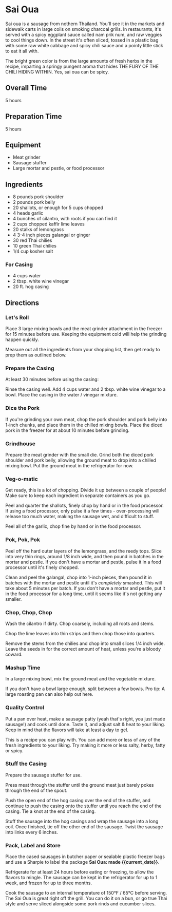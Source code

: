 # Sai Oua

Sai oua is a sausage from nothern Thailand. You'll see it in the markets and sidewalk carts in large coils on smoking charcoal grills. In restaurants, it's served with a spicy eggplant sauce called nam prik num, and raw veggies to cool things down. In the street it's often sliced, tossed in a plastic bag with some raw white cabbage and spicy chili sauce and a pointy little stick to eat it all with.

The bright green color is from the large amounts of fresh herbs in the recipe, imparting a springy pungent aroma that hides THE FURY OF THE CHILI HIDING WITHIN. Yes, sai oua can be spicy.

## Overall Time

5 hours

## Preparation Time

5 hours

## Equipment

* Meat grinder
* Sausage stuffer
* Large mortar and pestle, or food processor

## Ingredients

* 8 pounds pork shoulder
* 2 pounds pork belly
* 20 shallots, or enough for 5 cups chopped
* 4 heads garlic
* 4 bunches of cilantro, with roots if you can find it
* 2 cups chopped kaffir lime leaves
* 20 stalks of lemongrass
* 4 3-4 inch pieces galangal or ginger
* 30 red Thai chilies
* 10 green Thai chilies
* 1/4 cup kosher salt

### For Casing

* 4 cups water
* 2 tbsp. white wine vinegar
* 20 ft. hog casing

## Directions

### Let's Roll 

Place 3 large mixing bowls and the meat grinder attachment in the freezer for 15 minutes before use. Keeping the equipment cold will help the grinding happen quickly.

Measure out all the ingredients from your shopping list, then get ready to prep them as outlined below.

### Prepare the Casing

At least 30 minutes before using the casing:

Rinse the casing well. Add 4 cups water and 2 tbsp. white wine vinegar to a bowl. Place the casing in the water / vinegar mixture.

### Dice the Pork

If you're grinding your own meat, chop the pork shoulder and pork belly into 1-inch chunks, and place them in the chilled mixing bowls. Place the diced pork in the freezer for at about 10 minutes before grinding.

### Grindhouse

Prepare the meat grinder with the small die. Grind both the diced pork shoulder and pork belly, allowing the ground meat to drop into a chilled mixing bowl. Put the ground meat in the refrigerator for now.

### Veg-o-matic

Get ready, this is a lot of chopping. Divide it up between a couple of people! Make sure to keep each ingredient in separate containers as you go.

Peel and quarter the shallots, finely chop by hand or in the food processor. If using a food processor, only pulse it a few times - over-processing will release too much water, making the sausage wet, and difficult to stuff.

Peel all of the garlic, chop fine by hand or in the food processor.

### Pok, Pok, Pok

Peel off the hard outer layers of the lemongrass, and the reedy tops. Slice into very thin rings, around 1/8 inch wide, and then pound in batches in the mortar and pestle. If you don't have a mortar and pestle, pulse it in a food processor until it's finely chopped.

Clean and peel the galangal, chop into 1-inch pieces, then pound it in batches with the mortar and pestle until it's *completely* smashed. This will take about 5 minutes per batch. If you don't have a mortar and pestle, put it in the food processor for a long time, until it seems like it's not getting any smaller.

### Chop, Chop, Chop

Wash the cilantro if dirty. Chop coarsely, including all roots and stems.

Chop the lime leaves into thin strips and then chop those into quarters.

Remove the stems from the chilies and chop into small slices 1/4 inch wide. Leave the seeds in for the correct amount of heat, unless you're a bloody coward.

### Mashup Time

In a large mixing bowl, mix the ground meat and the vegetable mixture.

If you don't have a bowl large enough, split between a few bowls. Pro tip: A large roasting pan can also help out here.

### Quality Control

Put a pan over heat, make a sausage patty (yeah that's right, you just made sausage!) and cook until done. Taste it, and adjust salt & heat to your liking. Keep in mind that the flavors will take at least a day to gel.

This is a recipe you can play with. You can add more or less of any of the fresh ingredients to your liking. Try making it more or less salty, herby, fatty or spicy.

### Stuff the Casing

Prepare the sausage stuffer for use.

Press meat through the stuffer until the ground meat just barely pokes through the end of the spout.  

Push the open end of the hog casing over the end of the stuffer, and continue to push the casing onto the stuffer until you reach the end of the casing. Tie a knot at the end of the casing.

Stuff the sausage into the hog casings and wrap the sausage into a long coil. Once finished, tie off the other end of the sausage. Twist the sausage into links every 6 inches.

### Pack, Label and Store

Place the cased sausages in butcher paper or sealable plastic freezer bags and use a Sharpie to label the package __Sai Oua: made {{current_date}}__.

Refrigerate for at least 24 hours before eating or freezing, to allow the flavors to mingle. The sausage can be kept in the refrigerator for up to 1 week, and frozen for up to three months.

Cook the sausage to an internal temperature of 150°F / 65°C before serving. The Sai Oua is great right off the grill. You can do it on a bun, or go true Thai style and serve sliced alongside some pork rinds and cucumber slices.
